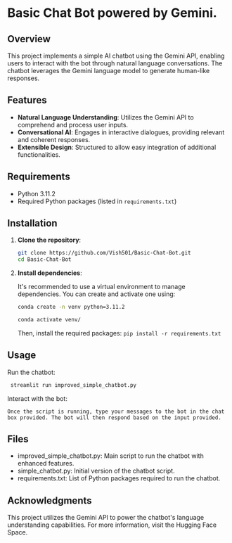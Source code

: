 # Basic Chat Bot powered by Gemini.

## Overview

This project implements a simple AI chatbot using the Gemini API, enabling users to interact with the bot through natural language conversations. The chatbot leverages the Gemini language model to generate human-like responses.

## Features

- **Natural Language Understanding**: Utilizes the Gemini API to comprehend and process user inputs.
- **Conversational AI**: Engages in interactive dialogues, providing relevant and coherent responses.
- **Extensible Design**: Structured to allow easy integration of additional functionalities.

## Requirements

- Python 3.11.2
- Required Python packages (listed in `requirements.txt`)

## Installation

1. **Clone the repository**:

     ```bash
     git clone https://github.com/Vish501/Basic-Chat-Bot.git
     cd Basic-Chat-Bot
    ```
     
2. **Install dependencies**:

    It's recommended to use a virtual environment to manage dependencies. You can create and activate one using:
   
     ```bash
     conda create -n venv python=3.11.2
    ```
     
     ```bash
    conda activate venv/
   ```
     Then, install the required packages: ```pip install -r requirements.txt```
    
## Usage

Run the chatbot:

   ```bash
    streamlit run improved_simple_chatbot.py
  ```

Interact with the bot:

    Once the script is running, type your messages to the bot in the chat box provided. The bot will then respond based on the input provided.

## Files

- improved_simple_chatbot.py: Main script to run the chatbot with enhanced features.
- simple_chatbot.py: Initial version of the chatbot script.
- requirements.txt: List of Python packages required to run the chatbot.

## Acknowledgments

This project utilizes the Gemini API to power the chatbot's language understanding capabilities. For more information, visit the Hugging Face Space.
